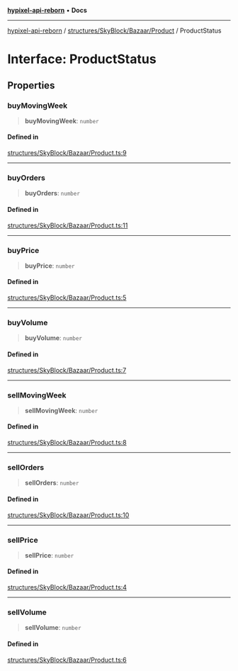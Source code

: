 [**hypixel-api-reborn**](../../../../../README.md) • **Docs**

***

[hypixel-api-reborn](../../../../../modules.md) / [structures/SkyBlock/Bazaar/Product](../README.md) / ProductStatus

# Interface: ProductStatus

## Properties

### buyMovingWeek

> **buyMovingWeek**: `number`

#### Defined in

[structures/SkyBlock/Bazaar/Product.ts:9](https://github.com/Kathund/REBORN-docs-TEST/blob/226e7f6a62bb6bca87ef0828ac84e9098d59f860/src/structures/SkyBlock/Bazaar/Product.ts#L9)

***

### buyOrders

> **buyOrders**: `number`

#### Defined in

[structures/SkyBlock/Bazaar/Product.ts:11](https://github.com/Kathund/REBORN-docs-TEST/blob/226e7f6a62bb6bca87ef0828ac84e9098d59f860/src/structures/SkyBlock/Bazaar/Product.ts#L11)

***

### buyPrice

> **buyPrice**: `number`

#### Defined in

[structures/SkyBlock/Bazaar/Product.ts:5](https://github.com/Kathund/REBORN-docs-TEST/blob/226e7f6a62bb6bca87ef0828ac84e9098d59f860/src/structures/SkyBlock/Bazaar/Product.ts#L5)

***

### buyVolume

> **buyVolume**: `number`

#### Defined in

[structures/SkyBlock/Bazaar/Product.ts:7](https://github.com/Kathund/REBORN-docs-TEST/blob/226e7f6a62bb6bca87ef0828ac84e9098d59f860/src/structures/SkyBlock/Bazaar/Product.ts#L7)

***

### sellMovingWeek

> **sellMovingWeek**: `number`

#### Defined in

[structures/SkyBlock/Bazaar/Product.ts:8](https://github.com/Kathund/REBORN-docs-TEST/blob/226e7f6a62bb6bca87ef0828ac84e9098d59f860/src/structures/SkyBlock/Bazaar/Product.ts#L8)

***

### sellOrders

> **sellOrders**: `number`

#### Defined in

[structures/SkyBlock/Bazaar/Product.ts:10](https://github.com/Kathund/REBORN-docs-TEST/blob/226e7f6a62bb6bca87ef0828ac84e9098d59f860/src/structures/SkyBlock/Bazaar/Product.ts#L10)

***

### sellPrice

> **sellPrice**: `number`

#### Defined in

[structures/SkyBlock/Bazaar/Product.ts:4](https://github.com/Kathund/REBORN-docs-TEST/blob/226e7f6a62bb6bca87ef0828ac84e9098d59f860/src/structures/SkyBlock/Bazaar/Product.ts#L4)

***

### sellVolume

> **sellVolume**: `number`

#### Defined in

[structures/SkyBlock/Bazaar/Product.ts:6](https://github.com/Kathund/REBORN-docs-TEST/blob/226e7f6a62bb6bca87ef0828ac84e9098d59f860/src/structures/SkyBlock/Bazaar/Product.ts#L6)
